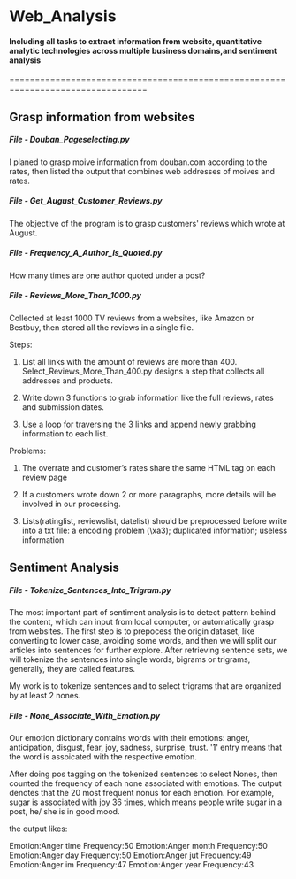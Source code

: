 # Web_Analysis
#### Including all tasks to extract information from website, quantitative analytic technologies across multiple business domains,and sentiment analysis

=================================================================================

## Grasp information from websites

##### File - Douban_Pageselecting.py

I planed to grasp moive information from douban.com according to the rates, then listed the output that combines web addresses of moives and rates. 

##### File - Get_August_Customer_Reviews.py

The objective of the program is to grasp customers' reviews which wrote at August.

##### File - Frequency_A_Author_Is_Quoted.py

How many times are one author quoted under a post? 

##### File - Reviews_More_Than_1000.py

Collected at least 1000 TV reviews from a websites, like Amazon or Bestbuy, then stored all the reviews in a single file.

Steps:

1. List all links with the amount of reviews are more than 400. Select_Reviews_More_Than_400.py designs a step that collects all addresses and products.

2. Write down 3 functions to grab information like the full reviews, rates and submission dates. 

3. Use a loop for traversing the 3 links and append newly grabbing information to each list.

Problems:

1. The overrate and customer’s rates share the same HTML tag on each review page

2. If a customers wrote down 2 or more paragraphs, more details will be involved in our processing.

3. Lists(ratinglist, reviewslist, datelist) should be preprocessed before write into a txt file: a encoding problem (\xa3); duplicated information; useless information

## Sentiment Analysis

##### File - Tokenize_Sentences_Into_Trigram.py

The most important part of sentiment analysis is to detect pattern behind the content, which can input from local computer, or automatically grasp from websites. The first step is to prepocess the origin dataset, like converting to lower case, avoiding some words, and then we will split our articles into sentences for further explore. After retrieving sentence sets, we will tokenize the sentences into single words, bigrams or trigrams, generally, they are called features. 

My work is to tokenize sentences and to select trigrams that are organized by at least 2 nones. 

##### File - None_Associate_With_Emotion.py				

Our emotion dictionary contains words with their emotions: anger, anticipation, disgust, fear, joy, sadness, surprise, trust. '1' entry means that the word is assoicated with the respective emotion.

After doing pos tagging on the tokenized sentences to select Nones, then counted the frequency of each none associated with emotions. The output denotes that the 20 most frequent nonus for each emotion. For example, sugar is associated with joy 36 times, which means people write sugar in a post, he/ she is in good mood.

the output likes:

Emotion:Anger	time	Frequency:50
Emotion:Anger	month	Frequency:50
Emotion:Anger	day	Frequency:50
Emotion:Anger	jut	Frequency:49
Emotion:Anger	im	Frequency:47
Emotion:Anger	year	Frequency:43

